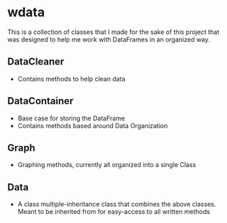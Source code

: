 # wdata

This is a collection of classes that I made for the sake of this project that was designed to help me work with DataFrames in an organized way.

## DataCleaner
- Contains methods to help clean data

## DataContainer
- Base case for storing the DataFrame
- Contains methods based around Data Organization

## Graph
- Graphing methods, currently all organized into a single Class

## Data
- A class multiple-inheritance class that combines the above classes. Meant to be inherited from for easy-access to all written methods

